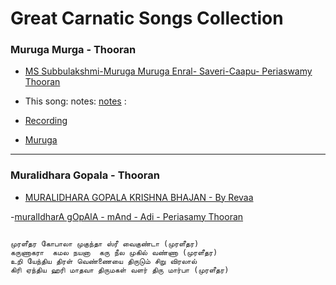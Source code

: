 # Great Carnatic Songs Collection

### Muruga Murga - Thooran
- [MS Subbulakshmi-Muruga Muruga Enral- Saveri-Caapu- Periaswamy Thooran](https://www.youtube.com/watch?v=ju5nYcGWvmg)
- This song: notes: [notes](https://karnatik.com/c1208.shtml) :  
- [Recording](https://soundcloud.com/karnatik/c1208)

- [Muruga](http://www.shivkumar.org/music/murugamuruga.pdf)

<hr/>

### Muralidhara Gopala - Thooran

- [MURALIDHARA GOPALA KRISHNA BHAJAN - By Revaa ](https://www.youtube.com/watch?v=Fjo7dPOkzDI)

-[muralIdharA gOpAlA - mAnd - Adi - Periasamy Thooran ](https://www.youtube.com/watch?v=ku87hsna784)

```

முரளீதர கோபாலா முகுந்தா ஸ்ரீ வைகுண்டா (முரளீதர)
கருணாகரா  கமல நயனா  கரு நீல முகில் வண்ணா (முரளீதர)
உறி யேந்திய திரள் வெண்ணையை திருடும் சிறு விரலால்
கிரி ஏந்திய ஹரி மாதவா திருமகள் வளர் திரு மார்பா (முரளீதர)


```
